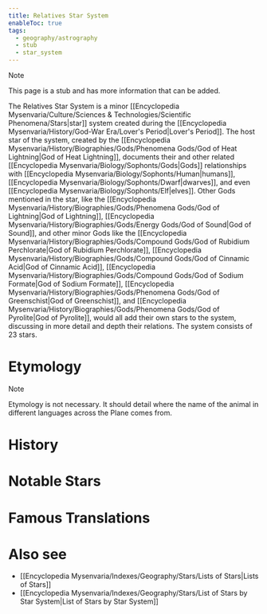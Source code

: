 ```yaml
---
title: Relatives Star System
enableToc: true
tags:
  - geography/astrography
  - stub
  - star_system
---
```


> [!note]
> This page is a stub and has more information that can be added.

The Relatives Star System is a minor [[Encyclopedia Mysenvaria/Culture/Sciences & Technologies/Scientific Phenomena/Stars|star]] system created during the [[Encyclopedia Mysenvaria/History/God-War Era/Lover's Period|Lover's Period]]. The host star of the system, created by the [[Encyclopedia Mysenvaria/History/Biographies/Gods/Phenomena Gods/God of Heat Lightning|God of Heat Lightning]], documents their and other related [[Encyclopedia Mysenvaria/Biology/Sophonts/Gods|Gods]] relationships with [[Encyclopedia Mysenvaria/Biology/Sophonts/Human|humans]], [[Encyclopedia Mysenvaria/Biology/Sophonts/Dwarf|dwarves]], and even [[Encyclopedia Mysenvaria/Biology/Sophonts/Elf|elves]]. Other Gods mentioned in the star, like the [[Encyclopedia Mysenvaria/History/Biographies/Gods/Phenomena Gods/God of Lightning|God of Lightning]], [[Encyclopedia Mysenvaria/History/Biographies/Gods/Energy Gods/God of Sound|God of Sound]], and other minor Gods like the [[Encyclopedia Mysenvaria/History/Biographies/Gods/Compound Gods/God of Rubidium Perchlorate|God of Rubidium Perchlorate]], [[Encyclopedia Mysenvaria/History/Biographies/Gods/Compound Gods/God of Cinnamic Acid|God of Cinnamic Acid]], [[Encyclopedia Mysenvaria/History/Biographies/Gods/Compound Gods/God of Sodium Formate|God of Sodium Formate]], [[Encyclopedia Mysenvaria/History/Biographies/Gods/Phenomena Gods/God of Greenschist|God of Greenschist]], and [[Encyclopedia Mysenvaria/History/Biographies/Gods/Phenomena Gods/God of Pyrolite|God of Pyrolite]], would all add their own stars to the system, discussing in more detail and depth their relations. The system consists of 23 stars.
# Etymology

> [!note]
> Etymology is not necessary. It should detail where the name of the animal in different languages across the Plane comes from.
# History

# Notable Stars

# Famous Translations

# Also see
- [[Encyclopedia Mysenvaria/Indexes/Geography/Stars/Lists of Stars|Lists of Stars]]
- [[Encyclopedia Mysenvaria/Indexes/Geography/Stars/List of Stars by Star System|List of Stars by Star System]]

